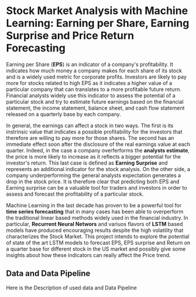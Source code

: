 # Stock Market Analysis with Machine Learning: Earning per Share, Earning Surprise and Price Return Forecasting
Earning per Share (**EPS**) is an indicator of a company's profitability. It indicates how much money a company makes for each share of its stock and is a widely used metric for corporate profits. Investors are likely to pay more for stocks related to high EPS as it indicates a higher value of a particular company that can translates to a more profitable future return. 
Financial analysts widely use this indicator to assess the potential of a particular stock and try to estimate future earnings based on the financial statement, the income statement, balance sheet, and cash flow statement released on a quarterly base by each company. 

In general, the earnings can affect a stock in two ways. The first is its instrinsic value that indicates a possible profitability for the investors that therefore are willing to pay more for those shares. The second has an immediate effect soon after the disclosure of the real earnings value at each quarter. Indeed, in the case a company overferforms the **analysts estimate**, the price is more likely to increase as it reflects a bigger potential for the investor's return. This last case is defined as **Earning Surprise** and represents an additional indicator for the stock analysis. On the other side, a company underperforming the general analysts expectation generates a drop in the stock price.
It is therefore clear that predicting both EPS and Earning surprise can be a valuable tool for traders and investors in order to assess and forecast the profitability of a particular stock.

 Machine Learning in the last decade has proven to be a powerful tool for **time series forecasting** that in many cases has been able to overperform the traditional linear based methods widely used in the financial industry. In particular, **Recurrent Neural Networs** and variuos flavors of **LSTM** based models have produced encouraging results despite the high volatility that characterizes the Stock Market.
 This project intends to explore the potential of state of the art LSTM models to forecast EPS, EPS surprise and Return on a quarter base for different stock in the US market and possibly give some insights about how these indicators can really affect the Price trend.

 ## Data and Data Pipeline

 Here is the Description of used data and Data Pipeline